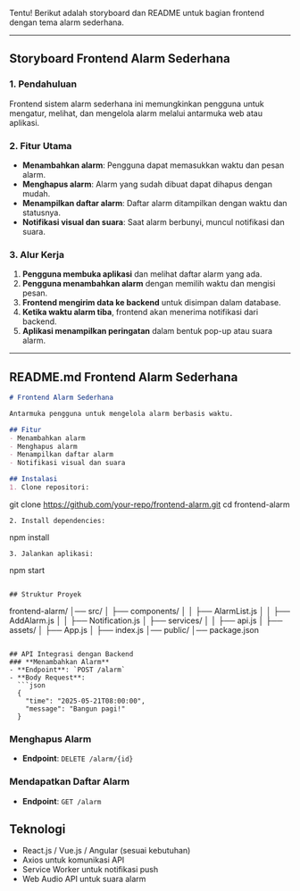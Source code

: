 Tentu! Berikut adalah storyboard dan README untuk bagian frontend dengan tema alarm sederhana.

---

## **Storyboard Frontend Alarm Sederhana**

### **1. Pendahuluan**
Frontend sistem alarm sederhana ini memungkinkan pengguna untuk mengatur, melihat, dan mengelola alarm melalui antarmuka web atau aplikasi.

### **2. Fitur Utama**
- **Menambahkan alarm**: Pengguna dapat memasukkan waktu dan pesan alarm.
- **Menghapus alarm**: Alarm yang sudah dibuat dapat dihapus dengan mudah.
- **Menampilkan daftar alarm**: Daftar alarm ditampilkan dengan waktu dan statusnya.
- **Notifikasi visual dan suara**: Saat alarm berbunyi, muncul notifikasi dan suara.

### **3. Alur Kerja**
1. **Pengguna membuka aplikasi** dan melihat daftar alarm yang ada.
2. **Pengguna menambahkan alarm** dengan memilih waktu dan mengisi pesan.
3. **Frontend mengirim data ke backend** untuk disimpan dalam database.
4. **Ketika waktu alarm tiba**, frontend akan menerima notifikasi dari backend.
5. **Aplikasi menampilkan peringatan** dalam bentuk pop-up atau suara alarm.

---

## **README.md Frontend Alarm Sederhana**

```md
# Frontend Alarm Sederhana

Antarmuka pengguna untuk mengelola alarm berbasis waktu.

## Fitur
- Menambahkan alarm
- Menghapus alarm
- Menampilkan daftar alarm
- Notifikasi visual dan suara

## Instalasi
1. Clone repositori:
   ```
   git clone https://github.com/your-repo/frontend-alarm.git
   cd frontend-alarm
   ```
2. Install dependencies:
   ```
   npm install
   ```
3. Jalankan aplikasi:
   ```
   npm start
   ```

## Struktur Proyek
```
frontend-alarm/
│── src/
│   ├── components/
│   │   ├── AlarmList.js
│   │   ├── AddAlarm.js
│   │   ├── Notification.js
│   ├── services/
│   │   ├── api.js
│   ├── assets/
│   ├── App.js
│   ├── index.js
│── public/
│── package.json
```

## API Integrasi dengan Backend
### **Menambahkan Alarm**
- **Endpoint**: `POST /alarm`
- **Body Request**:
  ```json
  {
    "time": "2025-05-21T08:00:00",
    "message": "Bangun pagi!"
  }
  ```

### **Menghapus Alarm**
- **Endpoint**: `DELETE /alarm/{id}`

### **Mendapatkan Daftar Alarm**
- **Endpoint**: `GET /alarm`

## Teknologi
- React.js / Vue.js / Angular (sesuai kebutuhan)
- Axios untuk komunikasi API
- Service Worker untuk notifikasi push
- Web Audio API untuk suara alarm



